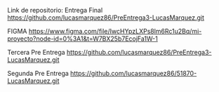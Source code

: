 Link de repositorio:
Entrega Final
https://github.com/lucasmarquez86/PreEntrega3-LucasMarquez.git

FIGMA
https://www.figma.com/file/IwcHYpzLXPs8lm6Rc1u2Bq/mi-proyecto?node-id=0%3A1&t=W7BX25b7EcojFa1W-1

Tercera Pre Entrega
https://github.com/lucasmarquez86/PreEntrega3-LucasMarquez.git

Segunda Pre Entrega
https://github.com/lucasmarquez86/51870-LucasMarquez.git

